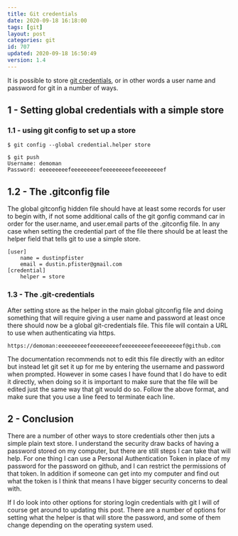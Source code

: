 ```yaml
---
title: Git credentials
date: 2020-09-18 16:18:00
tags: [git]
layout: post
categories: git
id: 707
updated: 2020-09-18 16:50:49
version: 1.4
---
```


It is possible to store [git credentials](https://git-scm.com/docs/gitcredentials), or in other words a user name and password for git in a number of ways.

<!-- more -->

## 1 - Setting global credentials with a simple store

### 1.1 - using git config to set up a store

```
$ git config --global credential.helper store
```

```
$ git push
Username: demoman
Password: eeeeeeeeefeeeeeeeeefeeeeeeeeefeeeeeeeeef
```

## 1.2 - The .gitconfig file

The global gitconfig hidden file should have at least some records for user to begin with, if not some additional calls of the git gonfig command car in order for the user.name, and user.email parts of the .gitconfig file. In any case when setting the credential part of the file there should be at least the helper field that tells git to use a simple store.

```
[user]
    name = dustinpfister
    email = dustin.pfister@gmail.com
[credential]
    helper = store
```

### 1.3 - The .git-credentials

After setting store as the helper in the main global gitconfig file and doing something that will require giving a user name and password at least once there should now be a global git-credentials file. This file will contain a URL to use when authenticating via https.

```
https://demoman:eeeeeeeeefeeeeeeeeefeeeeeeeeefeeeeeeeeef@github.com
```

The documentation recommends not to edit this file directly with an editor but instead let git set it up for me by entering the username and password when prompted. However in some cases I have found that I do have to edit it directly, when doing so it is important to make sure that the file will be edited just the same way that git would do so. Follow the above format, and make sure that you use a line feed to terminate each line.

## 2 - Conclusion

There are a number of other ways to store credentials other then juts a simple plain text store. I understand the security draw backs of having a password stored on my computer, but there are still steps I can take that will help. For one thing I can use a Personal Authentication Token in place of my password for the password on github, and I can restrict the permissions of that token. In addition if someone can get into my computer and find out what the token is I think that means I have bigger security concerns to deal with.

If I do look into other options for storing login credentials with git I will of course get around to updating this post. There are a number of options for setting what the helper is that will store the password, and some of them change depending on the operating system used.